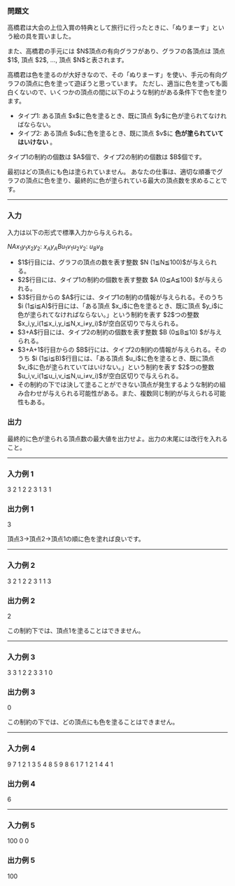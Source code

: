 
<div>

<div>

<div>

<section>

### **問題文**

<p>
高橋君は大会の上位入賞の特典として旅行に行ったときに、「ぬりまーす」という絵の具を買いました。
</p>

<p>
また、高橋君の手元には $N$頂点の有向グラフがあり、グラフの各頂点は 頂点 $1$, 頂点 $2$, ..., 頂点 $N$と表されます。
</p>

<p>
高橋君は色を塗るのが大好きなので、その「ぬりまーす」を使い、手元の有向グラフの頂点に色を塗って遊ぼうと思っています。
ただし、適当に色を塗っても面白くないので、いくつかの頂点の間に以下のような制約がある条件下で色を塗ります。
</p>

<ul>

<li>
タイプ1: ある頂点 $x$に色を塗るとき、既に頂点 $y$に色が塗られてなければならない。
</li>

<li>
タイプ2: ある頂点 $u$に色を塗るとき、既に頂点 $v$に
<strong>
色が塗られていてはいけない
</strong>
。
</li>

</ul>

<p>
タイプ1の制約の個数は $A$個で、タイプ2の制約の個数は $B$個です。
</p>

<p>
最初はどの頂点にも色は塗られていません。
あなたの仕事は、適切な順番でグラフの頂点に色を塗り、最終的に色が塗られている最大の頂点数を求めることです。
</p>

</section>

</div>

---

<div>

<div>

<section>

### **入力**

<p>
入力は以下の形式で標準入力から与えられる。
</p>

<div>

$N$$A$$x_1$$y_1$$x_2$$y_2$:
$x_A$$y_A$$B$$u_1$$v_1$$u_2$$v_2$:
$u_B$$v_B$
</div>

<ul>

<li>
$1$行目には、グラフの頂点の数を表す整数 $N (1≦N≦100)$が与えられる。
</li>

<li>
$2$行目には、タイプ1の制約の個数を表す整数 $A (0≦A≦100) $が与えられる。
</li>

<li>
$3$行目からの $A$行には、タイプ1の制約の情報が与えられる。そのうち $i (1≦i≦A)$行目には、「ある頂点 $x_i$に色を塗るとき、既に頂点 $y_i$に色が塗られてなければならない。」という制約を表す $2$つの整数 $x_i,y_i(1≦x_i,y_i≦N,x_i≠y_i)$が空白区切りで与えられる。
</li>

<li>
$3+A$行目には、タイプ2の制約の個数を表す整数 $B (0≦B≦10) $が与えられる。
</li>

<li>
$3+A+1$行目からの $B$行には、タイプ2の制約の情報が与えられる。そのうち $i (1≦i≦B)$行目には、「ある頂点 $u_i$に色を塗るとき、既に頂点 $v_i$に色が塗られていてはいけない。」という制約を表す $2$つの整数 $u_i,v_i(1≦u_i,v_i≦N,u_i≠v_i)$が空白区切りで与えられる。
</li>

<li>
その制約の下では決して塗ることができない頂点が発生するような制約の組み合わせが与えられる可能性がある。また、複数同じ制約が与えられる可能性もある。
</li>

</ul>

</section>

</div>

<div>

<section>

### **出力**

<p>
最終的に色が塗られる頂点数の最大値を出力せよ。出力の末尾には改行を入れること。
</p>

</section>

</div>

</div>

---

<div>

<section>

### **入力例 1**

<div>

3
2
1 2
2 3
1
3 1

</div>

</section>

</div>

<div>

<section>

### **出力例 1**

<div>

3

</div>

<p>
頂点3→頂点2→頂点1の順に色を塗れば良いです。
</p>

</section>

</div>

---

<div>

<section>

### **入力例 2**

<div>

3
2
1 2
2 3
1
1 3

</div>

</section>

</div>

<div>

<section>

### **出力例 2**

<div>

2

</div>

<p>
この制約下では、頂点1を塗ることはできません。
</p>

</section>

</div>

---

<div>

<section>

### **入力例 3**

<div>

3
3
1 2
2 3
3 1
0

</div>

</section>

</div>

<div>

<section>

### **出力例 3**

<div>

0

</div>

<p>
この制約の下では、どの頂点にも色を塗ることはできません。
</p>

</section>

</div>

---

<div>

<section>

### **入力例 4**

<div>

9
7
1 2
1 3
5 4
8 5
9 8
6 1
7 1
2
1 4
4 1

</div>

</section>

</div>

<div>

<section>

### **出力例 4**

<div>

6

</div>

</section>

</div>

---

<div>

<section>

### **入力例 5**

<div>

100
0
0

</div>

</section>

</div>

<div>

<section>

### **出力例 5**

<div>

100

</div>

</section>

</div>

</div>

</div>
